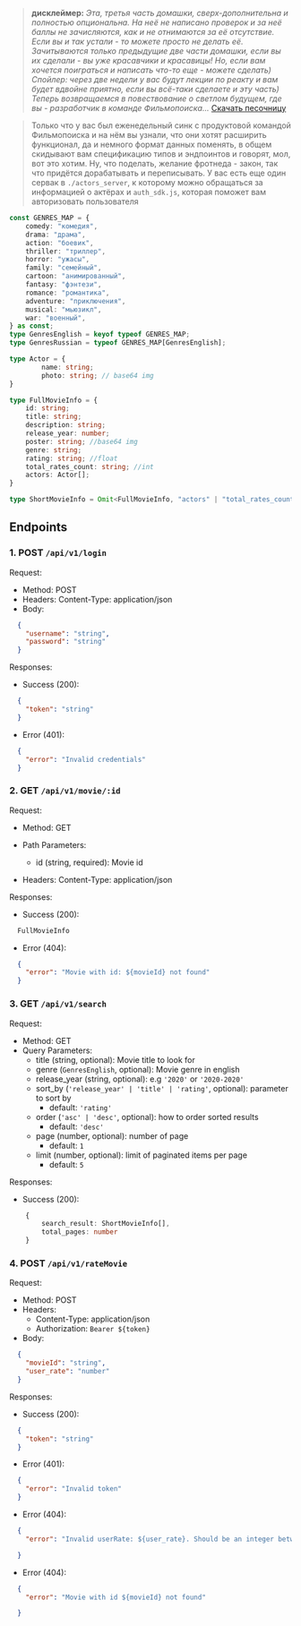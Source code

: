> **дисклеймер:** *Эта, третья часть домашки, сверх-дополнительна и полностью опциональна. На неё не написано проверок и за неё баллы не зачисляются, как и не отнимаются за её отсутствие. Если вы и так устали - то можете просто не делать её. Зачитываются только предыдущие две части домашки, если вы их сделали - вы уже красавчики и красавицы! Но, если вам хочется поиграться и написать что-то еще - можете сделать) Спойлер: через две недели у вас будут лекции по реакту и вам будет вдвойне приятно, если вы всё-таки сделаете и эту часть) Теперь возвращаемся в повествование о светлом будущем, где вы - разработчик в команде Фильмопоиска...*
[Скачать песочницу]()

> Только что у вас был еженедельный синк с продуктовой командой Фильмопоиска и на нём вы узнали, что они хотят расширить функционал, да и немного формат данных поменять, в общем скидывают вам спецификацию типов и эндпоинтов и говорят, мол, вот это хотим.
Ну, что поделать, желание фротнеда - закон, так что придётся дорабатывать и переписывать.
У вас есть еще один сервак в `./actors_server`, к которому можно обращаться за информацией о актёрах и `auth_sdk.js`, которая поможет вам авторизовать пользователя

```ts
const GENRES_MAP = {
    comedy: "комедия",
    drama: "драма",
    action: "боевик",
    thriller: "триллер",
    horror: "ужасы",
    family: "семейный",
    cartoon: "анимированный",
    fantasy: "фэнтези",
    romance: "романтика",
    adventure: "приключения",
    musical: "мьюзикл",
    war: "военный",
} as const;
type GenresEnglish = keyof typeof GENRES_MAP; 
type GenresRussian = typeof GENRES_MAP[GenresEnglish];

type Actor = {
        name: string;
        photo: string; // base64 img
}

type FullMovieInfo = {
    id: string;
    title: string;
    description: string;
    release_year: number;
    poster: string; //base64 img
    genre: string;
    rating: string; //float
    total_rates_count: string; //int
    actors: Actor[];
}

type ShortMovieInfo = Omit<FullMovieInfo, "actors" | "total_rates_count">;
```

## Endpoints

### 1. POST `/api/v1/login`

Request:
- Method: POST
- Headers: Content-Type: application/json
- Body:
  
```json
  {
    "username": "string",
    "password": "string"
  }
```
  
Responses:
- Success (200):
  
```json
  {
    "token": "string"
  }
```  
- Error (401):
  
```json
  {
    "error": "Invalid credentials"
  }
```

### 2. GET `/api/v1/movie/:id`

Request:
- Method: GET
- Path Parameters:
  - id (string, required): Movie id

- Headers: Content-Type: application/json

Responses:
- Success (200):
  
```ts
  FullMovieInfo
```  

- Error (404):
  
```json
  {
    "error": "Movie with id: ${movieId} not found"
  }
```

### 3. GET `/api/v1/search`

Request:
- Method: GET
- Query Parameters:
  - title (string, optional): Movie title to look for
  - genre (`GenresEnglish`, optional): Movie genre in english
  - release_year (string, optional): e.g `'2020'` or `'2020-2020'`
  - sort_by (`'release_year' | 'title' | 'rating'`, optional): parameter to sort by
     - default: `'rating'`
  - order (`'asc' | 'desc'`, optional): how to order sorted results
    - default: `'desc'`
  - page (number, optional): number of page
    - default: `1`
  - limit (number, optional): limit of paginated items per page
    - default: `5`

Responses:
- Success (200):
  
```ts
    {
        search_result: ShortMovieInfo[],
        total_pages: number
    }
```  

### 4. POST `/api/v1/rateMovie`

Request:
- Method: POST
- Headers: 
    - Content-Type: application/json
    - Authorization: `Bearer ${token}`
- Body:
  
```json
  {
    "movieId": "string",
    "user_rate": "number"
  }
```
  
Responses:
- Success (200):
  
```json
  {
    "token": "string"
  }
```  
- Error (401):
  
```json
  {
    "error": "Invalid token"
  }
```
- Error (404):
  
```json
  {
    "error": "Invalid userRate: ${user_rate}. Should be an integer between 1-5 token"

  }
```
- Error (404):
  
```json
  {
    "error": "Movie with id ${movieId} not found"

  }
```


